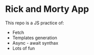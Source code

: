 # Rick and Morty App

This repo is a JS practice of:

- Fetch
- Templates generation
- Async - await synthax
- Lots of fun
